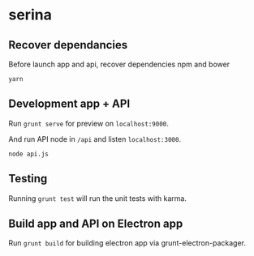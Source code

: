 # serina

## Recover dependancies
Before launch app and api, recover dependencies npm and bower
```
yarn
```

## Development app + API

Run `grunt serve` for preview on `localhost:9000`.

And run API node in `/api` and listen `localhost:3000`.
```
node api.js
```

## Testing

Running `grunt test` will run the unit tests with karma.

## Build app and API on Electron app

Run `grunt build` for building electron app via grunt-electron-packager.  
